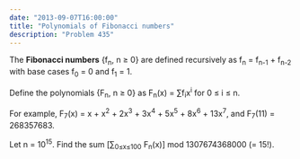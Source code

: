 ```yaml
---
date: "2013-09-07T16:00:00"
title: "Polynomials of Fibonacci numbers"
description: "Problem 435"
---
```


<p>The <strong>Fibonacci numbers</strong> {f<sub>n</sub>, n ≥ 0} are defined recursively as f<sub>n</sub> = f<sub>n-1</sub> + f<sub>n-2</sub> with base cases f<sub>0</sub> = 0 and f<sub>1</sub> = 1.</p>
<p>Define the polynomials {F<sub>n</sub>, n ≥ 0} as F<sub>n</sub>(x) = ∑f<sub>i</sub>x<sup>i</sup> for 0 ≤ i ≤ n.</p>
<p>For example, F<sub>7</sub>(x) = x + x<sup>2</sup> + 2x<sup>3</sup> + 3x<sup>4</sup> + 5x<sup>5</sup> + 8x<sup>6</sup> + 13x<sup>7</sup>, and F<sub>7</sub>(11) = 268357683.</p>
<p>Let n = 10<sup>15</sup>. Find the sum [∑<sub>0≤x≤100</sub> F<sub>n</sub>(x)] mod 1307674368000 (= 15!).</p>

